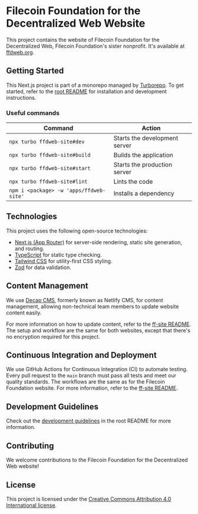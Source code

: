 # Filecoin Foundation for the Decentralized Web Website

This project contains the website of Filecoin Foundation for the Decentralized Web, Filecoin Foundation's sister nonprofit. It's available at [ffdweb.org](https://ffdweb.org/).

## Getting Started

This Next.js project is part of a monorepo managed by [Turborepo](https://turborepo.com/docs). To get started, refer to the [root README](../../README.md#getting-started) for installation and development instructions.

### Useful commands

| Command                                 | Action                        |
| --------------------------------------- | ----------------------------- |
| `npx turbo ffdweb-site#dev`             | Starts the development server |
| `npx turbo ffdweb-site#build`           | Builds the application        |
| `npx turbo ffdweb-site#start`           | Starts the production server  |
| `npx turbo ffdweb-site#lint`            | Lints the code                |
| `npm i <package> -w 'apps/ffdweb-site'` | Installs a dependency         |

## Technologies

This project uses the following open-source technologies:

- [Next.js (App Router)](https://nextjs.org/) for server-side rendering, static site generation, and routing.
- [TypeScript](https://www.typescriptlang.org/) for static type checking.
- [Tailwind CSS](https://tailwindcss.com/) for utility-first CSS styling.
- [Zod](https://zod.dev/) for data validation.

## Content Management

We use [Decap CMS](https://decapcms.org/docs/intro/), formerly known as Netlify CMS, for content management, allowing non-technical team members to update website content easily.

For more information on how to update content, refer to the [ff-site README](../ff-site/README.md#decap-cms-integration). The setup and workflow are the same for both websites, except that there's no encryption required for this project.

## Continuous Integration and Deployment

We use GitHub Actions for Continuous Integration (CI) to automate testing. Every pull request to the `main` branch must pass all tests and meet our quality standards. The workflows are the same as for the Filecoin Foundation website. For more information, refer to the [ff-site README](../ff-site/README.md#continuous-integration-and-deployment).

## Development Guidelines

Check out the [development guidelines](../../README.md#development-guidelines) in the root README for more information.

## Contributing

We welcome contributions to the Filecoin Foundation for the Decentralized Web website!

## License

This project is licensed under the [Creative Commons Attribution 4.0 International license](https://creativecommons.org/licenses/by/4.0/).
